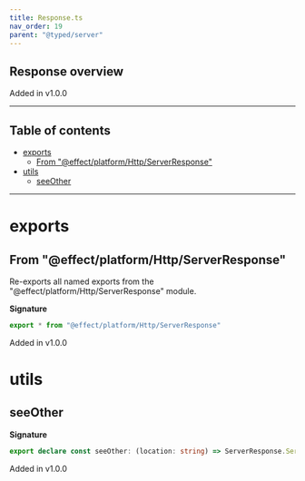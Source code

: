 ```yaml
---
title: Response.ts
nav_order: 19
parent: "@typed/server"
---
```


## Response overview

Added in v1.0.0

---

<h2 class="text-delta">Table of contents</h2>

- [exports](#exports)
  - [From "@effect/platform/Http/ServerResponse"](#from-effectplatformhttpserverresponse)
- [utils](#utils)
  - [seeOther](#seeother)

---

# exports

## From "@effect/platform/Http/ServerResponse"

Re-exports all named exports from the "@effect/platform/Http/ServerResponse" module.

**Signature**

```ts
export * from "@effect/platform/Http/ServerResponse"
```

Added in v1.0.0

# utils

## seeOther

**Signature**

```ts
export declare const seeOther: (location: string) => ServerResponse.ServerResponse
```

Added in v1.0.0

